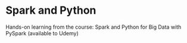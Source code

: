 # Spark and Python

Hands-on learning from the course: Spark and Python for Big Data with PySpark (available to Udemy)
